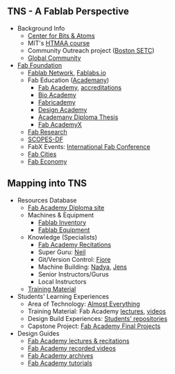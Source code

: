 ## TNS - A Fablab Perspective
* Background Info
  * [Center for Bits & Atoms](http://cba.mit.edu/about/index.html)
  * MIT's [HTMAA course](https://ocw.mit.edu/courses/media-arts-and-sciences/mas-863-how-to-make-almost-anything-fall-2002/)
  * Community Outreach project ([Boston SETC](https://www.facebook.com/pg/FabLabBoston/about/?ref=page_internal))
  * [Global Community](https://fablabs.io/labs/map)
* [Fab Foundation](https://www.fabfoundation.org/)
  * [Fablab Network](https://www.fabfoundation.org/global-community/), [Fablabs.io](https://www.fabfoundation.org/global-community/#fablab-map)
  * Fab Education ([Academany](http://academany.org/))
    * [Fab Academy](http://academany.org/fabacademy/), [accreditations](http://fabacademy.org/about/accreditations.html)
    * [Bio Academy](http://bio.academany.org/)
    * [Fabricademy](https://textile-academy.org/bootcamp/)
    * [Design Academy](http://academany.org/design/)
    * [Academany Diploma Thesis](http://academany.org/academany_thesis/)
    * [Fab AcademyX](http://academany.org/fabacademyx/)
  * [Fab Research](https://www.fabfoundation.org/projects-initiatives/#fabresearch)
  * [SCOPES-DF](https://www.fabfoundation.org/education/#scopes-full)
  * FabX Events: [International Fab Conference](https://www.fabevent.org/)
  * [Fab Cities](https://fab.city/)
  * [Fab Economy](https://www.fabeconomy.com/)
## Mapping into TNS
* Resources Database
  * [Fab Academy Diploma site](http://fab.academany.org/2019/)
  * Machines & Equipment
    * [Fablab Inventory](https://docs.google.com/spreadsheets/d/1U-jcBWOJEjBT5A0N84IUubtcHKMEMtndQPLCkZCkVsU/pub?single=true&gid=0&output=html)
    * [Fablab Equipment](https://fablabs.io/machines)
  * Knowledge (Specialists)
    * [Fab Academy Recitations](http://fab.academany.org/2019/schedule.html)
    * Super Guru: [Neil](https://en.wikipedia.org/wiki/Neil_Gershenfeld)
    * Git/Version Control: [Fiore](https://it.linkedin.com/in/fibasile)
    * Machine Building: [Nadya](https://www.hcde.washington.edu/peek), [Jens](https://fab13.sched.com/artist/jens_dyvik.1wvd766e)
    * Senior Instructors/Gurus
    * Local Instructors
  * [Training Material](http://fab.academany.org/2019/schedule.html)
* Students' Learning Experiences
  * Area of Technology: [Almost Everything](http://fabacademy.org/about/program.html)
  * Training Material: Fab Academy [lectures](http://fab.academany.org/2019/schedule.html), [videos](https://vimeopro.com/academany/fab-2019)
  * Design Build Experiences: [Students' repositories](http://fab.academany.org/2019/people.html)
  * Capstone Project: [Fab Academy Final Projects](https://finalprojects.fabacademy.org/#/schedule/2019)
* Design Guides
  * [Fab Academy lectures & recitations](http://fab.academany.org/2019/schedule.html)
  * [Fab Academy recorded videos](https://vimeopro.com/academany/fab-2019)
  * [Fab Academy archives](http://fab.academany.org/2019/prior.html)
  * [Fab Academy tutorials](http://fabacademy.org/2019/docs/FabAcademy-Tutorials/)
